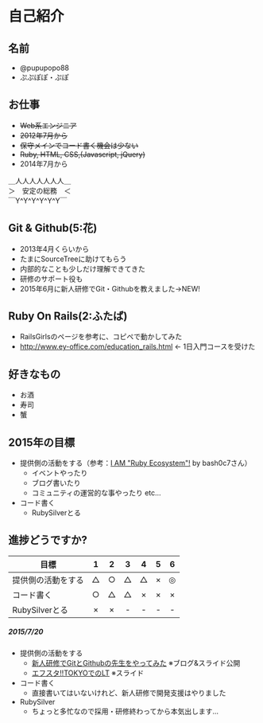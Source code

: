 # 自己紹介

## 名前
* @pupupopo88
* ぷぷぽぽ・ぷぽ

## お仕事
* ~~Web系エンジニア~~
* ~~2012年7月から~~
* ~~保守メインでコード書く機会は少ない~~
* ~~Ruby, HTML, CSS,(Javascript, jQuery)~~
* 2014年7月から

＿人人人人人人人＿  
＞　安定の総務　＜  
￣Y^Y^Y^Y^Y^Y￣  

## Git & Github(5:花)
* 2013年4月くらいから
* たまにSourceTreeに助けてもらう
* 内部的なことも少しだけ理解できてきた
* 研修のサポート役も
* 2015年6月に新人研修でGit・Githubを教えました→NEW!

## Ruby On Rails(2:ふたば)
* RailsGirlsのページを参考に、コピペで動かしてみた
* http://www.ey-office.com/education_rails.html ← 1日入門コースを受けた

## 好きなもの
* お酒
* 寿司
* 蟹

## 2015年の目標
* 提供側の活動をする（参考：[I AM "Ruby Ecosystem"!](https://speakerdeck.com/bash0c7/i-am-ruby-ecosystem) by bash0c7さん）
  * イベントやったり
  * ブログ書いたり
  * コミュニティの運営的な事やったり etc...
* コード書く
  * RubySilverとる

## 進捗どうですか?

|          目標          | 1 | 2 | 3 | 4 | 5 | 6 |
| --------------------- |:---:|:---:|:---:|:---:|:---:|:---:|
| 提供側の活動をする | △ | ○ | △ | △ | × | ◎ |
| コード書く | ○ | △ | △ | × | × | × |
| RubySilverとる | × | × | - | - | - | - |

##### 2015/7/20
* 提供側の活動をする
  * [新人研修でGitとGithubの先生をやってみた](http://pupupopo88.hatenablog.com/entry/2015/06/30/230800) ※ブログ&スライド公開
  * [エフスタ!!TOKYOでのLT](http://www.slideshare.net/pupupopo88/val-rookie-training-49905526) ※スライド
* コード書く
  * 直接書いてはいないけれど、新人研修で開発支援はやりました
* RubySilver
  * ちょっと多忙なので採用・研修終わってから本気出します...
